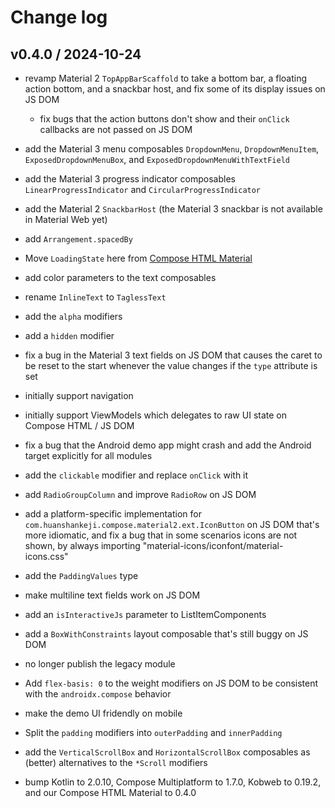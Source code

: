 # Change log

## v0.4.0 / 2024-10-24

* revamp Material 2 `TopAppBarScaffold` to take a bottom bar, a floating action bottom, and a snackbar host, and fix some of its display issues on JS DOM
  * fix bugs that the action buttons don't show and their `onClick` callbacks are not passed on JS DOM
* add the Material 3 menu composables `DropdownMenu`, `DropdownMenuItem`, `ExposedDropdownMenuBox`, and `ExposedDropdownMenuWithTextField`
* add the Material 3 progress indicator composables `LinearProgressIndicator` and `CircularProgressIndicator`
* add the Material 2 `SnackbarHost` (the Material 3 snackbar is not available in Material Web yet)
* add `Arrangement.spacedBy`
* Move `LoadingState` here from [Compose HTML Material](https://github.com/huanshankeji/compose-html-material)
* add color parameters to the text composables
* rename `InlineText` to `TaglessText`
* add the `alpha` modifiers
* add a `hidden` modifier
* fix a bug in the Material 3 text fields on JS DOM that causes the caret to be reset to the start whenever the value changes if the `type` attribute is set
* initially support navigation
* initially support ViewModels which delegates to raw UI state on Compose HTML / JS DOM
* fix a bug that the Android demo app might crash and add the Android target explicitly for all modules
* add the `clickable` modifier and replace `onClick` with it
* add `RadioGroupColumn` and improve `RadioRow` on JS DOM
* add a platform-specific implementation for `com.huanshankeji.compose.material2.ext.IconButton` on JS DOM that's more idiomatic, and fix a bug that in some scenarios icons are not shown, by always importing "material-icons/iconfont/material-icons.css"
* add the `PaddingValues` type
* make multiline text fields work on JS DOM
* add an `isInteractiveJs` parameter to ListItemComponents
* add a `BoxWithConstraints` layout composable that's still buggy on JS DOM
* no longer publish the legacy module
* Add `flex-basis: 0` to the weight modifiers on JS DOM to be consistent with the `androidx.compose` behavior
* make the demo UI fridendly on mobile
* Split the `padding` modifiers into `outerPadding` and `innerPadding`
* add the `VerticalScrollBox` and `HorizontalScrollBox` composables as (better) alternatives to the `*Scroll` modifiers

* bump Kotlin to 2.0.10, Compose Multiplatform to 1.7.0, Kobweb to 0.19.2, and our Compose HTML Material to 0.4.0
